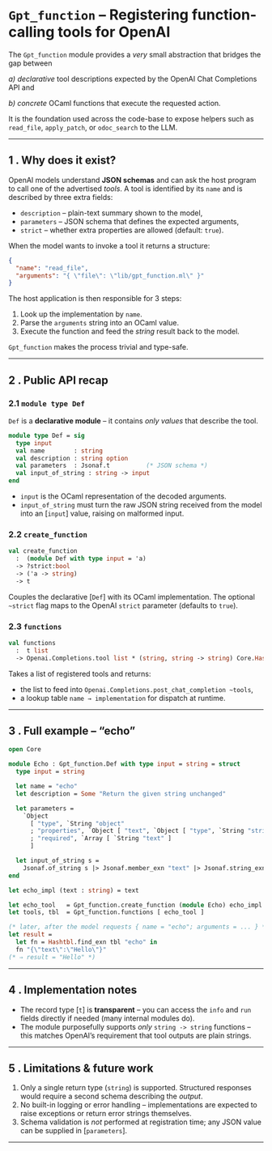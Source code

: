 # `Gpt_function` – Registering function-calling **tools** for OpenAI

The `Gpt_function` module provides a *very* small abstraction that bridges the
gap between

*a) declarative* tool descriptions expected by the OpenAI Chat Completions API
and

*b) concrete* OCaml functions that execute the requested action.

It is the foundation used across the code-base to expose helpers such as
`read_file`, `apply_patch`, or `odoc_search` to the LLM.

---

## 1 .  Why does it exist?

OpenAI models understand **JSON schemas** and can ask the host program to call
one of the advertised *tools*.  A tool is identified by its `name` and is
described by three extra fields:

* `description` – plain-text summary shown to the model,
* `parameters`  – JSON schema that defines the expected arguments,
* `strict`      – whether extra properties are allowed (default: `true`).

When the model wants to invoke a tool it returns a structure:

```json
{
  "name": "read_file",
  "arguments": "{ \"file\": \"lib/gpt_function.ml\" }"
}
```

The host application is then responsible for 3 steps:

1. Look up the implementation by `name`.
2. Parse the `arguments` string into an OCaml value.
3. Execute the function and feed the *string* result back to the model.

`Gpt_function` makes the process trivial and type-safe.

---

## 2 .  Public API recap

### 2.1  `module type Def`

`Def` is a **declarative module** – it contains *only values* that describe the
tool.

```ocaml
module type Def = sig
  type input
  val name        : string
  val description : string option
  val parameters  : Jsonaf.t          (* JSON schema *)
  val input_of_string : string -> input
end
```

* `input` is the OCaml representation of the decoded arguments.
* `input_of_string` must turn the raw JSON string received from the model into
  an [`input`] value, raising on malformed input.


### 2.2  `create_function`

```ocaml
val create_function
  :  (module Def with type input = 'a)
  -> ?strict:bool
  -> ('a -> string)
  -> t
```

Couples the declarative [`Def`] with its OCaml implementation.  The optional
`~strict` flag maps to the OpenAI `strict` parameter (defaults to `true`).


### 2.3  `functions`

```ocaml
val functions
  :  t list
  -> Openai.Completions.tool list * (string, string -> string) Core.Hashtbl.t
```

Takes a list of registered tools and returns:

* the list to feed into `Openai.Completions.post_chat_completion ~tools`,
* a lookup table `name → implementation` for dispatch at runtime.


---

## 3 .  Full example – “echo”

```ocaml
open Core

module Echo : Gpt_function.Def with type input = string = struct
  type input = string

  let name = "echo"
  let description = Some "Return the given string unchanged"

  let parameters =
    `Object
      [ "type", `String "object"
      ; "properties", `Object [ "text", `Object [ "type", `String "string" ] ]
      ; "required", `Array [ `String "text" ]
      ]

  let input_of_string s =
    Jsonaf.of_string s |> Jsonaf.member_exn "text" |> Jsonaf.string_exn
end

let echo_impl (text : string) = text

let echo_tool   = Gpt_function.create_function (module Echo) echo_impl
let tools, tbl  = Gpt_function.functions [ echo_tool ]

(* later, after the model requests { name = "echo"; arguments = ... } *)
let result =
  let fn = Hashtbl.find_exn tbl "echo" in
  fn "{\"text\":\"Hello\"}"
(* ⇒ result = "Hello" *)
```

---

## 4 .  Implementation notes

* The record type [`t`] is **transparent** – you can access the `info` and
  `run` fields directly if needed (many internal modules do).
* The module purposefully supports *only* `string -> string` functions – this
  matches OpenAI’s requirement that tool outputs are plain strings.


---

## 5 .  Limitations & future work

1. Only a single return type (`string`) is supported.  Structured responses
   would require a second schema describing the *output*.
2. No built-in logging or error handling – implementations are expected to
   raise exceptions or return error strings themselves.
3. Schema validation is *not* performed at registration time; any JSON value
   can be supplied in [`parameters`].


---

